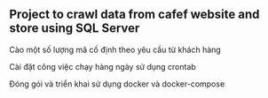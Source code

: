 ## Project to crawl data from cafef website and store using SQL Server

Cào một số lượng mã cố định theo yêu cầu từ khách hàng

Cài đặt công việc chạy hàng ngày sử dụng crontab 

Đóng gói và triển khai sử dụng docker và docker-compose

